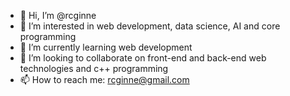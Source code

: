 - 👋 Hi, I’m @rcginne
- 👀 I’m interested in web development, data science, AI and core programming
- 🌱 I’m currently learning web development
- 💞️ I’m looking to collaborate on front-end and back-end web technologies and c++ programming
- 📫 How to reach me: rcginne@gmail.com

<!---
rcginne/rcginne is a ✨ special ✨ repository because its `README.md` (this file) appears on your GitHub profile.
You can click the Preview link to take a look at your changes.
--->
